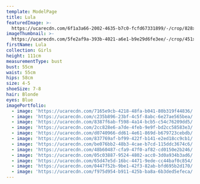 ```yaml
---
template: ModelPage
title: Lula
featuredImage: >-
  https://ucarecdn.com/6f1a3a66-2002-4635-b7c0-fcfd67331899/-/crop/828x491/0,0/-/preview/
imageThumbnail: >-
  https://ucarecdn.com/5fe2af9a-393b-4021-a6e1-b9e29d6fe3ee/-/crop/451x538/159,0/-/preview/
firstName: Lula
collection: Girls
height: 111cm
measurementType: bust
bust: 55cm
waist: 55cm
hips: 58cm
size: 4-5
shoeSize: 7-8
hair: Blonde
eyes: Blue
imagePortfolio:
  - image: 'https://ucarecdn.com/7165e9cb-4218-48fa-b041-80b319f44836/'
  - image: 'https://ucarecdn.com/c235b896-23bf-4c5f-8abc-6e27ae565bea/'
  - image: 'https://ucarecdn.com/8387f6ab-f598-4a14-bcb5-c54c76209dd5/'
  - image: 'https://ucarecdn.com/2cc828e6-a7de-4feb-9e9f-bd2cc58583e3/'
  - image: 'https://ucarecdn.com/d0740966-dd61-4e61-869d-b679723cebdb/'
  - image: 'https://ucarecdn.com/837769af-bf99-422f-b141-e2ed18cc9cb1/'
  - image: 'https://ucarecdn.com/be076bb2-48b3-4cae-b7cd-115ddc3674c6/'
  - image: 'https://ucarecdn.com/48b60487-cfa9-47f0-af82-cd0150e2b246/'
  - image: 'https://ucarecdn.com/05c03887-9524-4802-acc0-3d0a934b3ad6/'
  - image: 'https://ucarecdn.com/65d47e5d-16bc-4471-9ede-cc44baf0c854/'
  - image: 'https://ucarecdn.com/0447f52b-9be1-42f3-82ab-bfd695b2d170/'
  - image: 'https://ucarecdn.com/f975d954-b911-425b-ba8a-6b3ded5efeca/'
---
```


